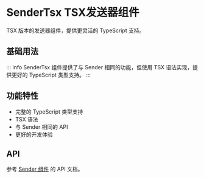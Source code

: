 # SenderTsx TSX发送器组件

TSX 版本的发送器组件，提供更灵活的 TypeScript 支持。

## 基础用法

<script setup>
import { h, ref } from 'vue'
import { message } from 'ant-design-vue'

const [messageApi] = message.useMessage()
const value = ref('')

const onSubmit = (text) => {
  messageApi.success(`TSX发送消息: ${text}`)
  value.value = ''
}
</script>

::: info
SenderTsx 组件提供了与 Sender 相同的功能，但使用 TSX 语法实现，提供更好的 TypeScript 类型支持。
:::

## 功能特性

- 完整的 TypeScript 类型支持
- TSX 语法
- 与 Sender 相同的 API
- 更好的开发体验

## API

参考 [Sender 组件](/components/Sender) 的 API 文档。